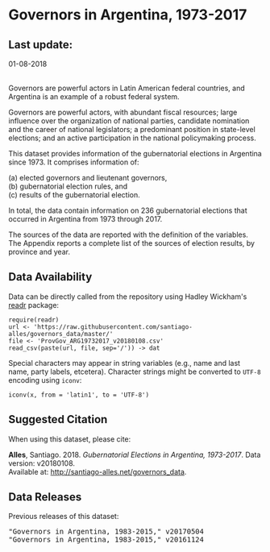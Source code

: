 Governors in Argentina, 1973-2017
=================================

Last update:
------------------
01-08-2018

</br >Governors are powerful actors in Latin American federal countries, and Argentina is an example of a robust federal system.

Governors are powerful actors, with abundant fiscal resources; large influence over the organization of national parties, candidate nomination and the career of national legislators; a predominant position in state-level elections; and an active participation in the national policymaking process.

This dataset provides information of the gubernatorial elections in Argentina since 1973. It comprises information of:

(a) elected governors and lieutenant governors,<br />
(b) gubernatorial election rules, and<br />
(c) results of the gubernatorial election.

In total, the data contain information on 236 gubernatorial elections that occurred in Argentina from 1973 through 2017.

The sources of the data are reported with the definition of the variables. The Appendix reports a complete list of the sources of election results, by province and year.

Data Availability
------------------

Data can be directly called from the repository using Hadley Wickham's <a href="https://cran.r-project.org/web/packages/readr/readr.pdf" target="_blank">readr</a> package:

<pre><code>require(readr)
url <- 'https://raw.githubusercontent.com/santiago-alles/governors_data/master/'
file <- 'ProvGov_ARG19732017_v20180108.csv'
read_csv(paste(url, file, sep='/')) -> dat
</code></pre>

Special characters may appear in string variables (e.g., name and last name, party labels, etcetera). Character strings might be converted to <code>UTF-8</code> encoding using <code>iconv</code>:

<pre><code>iconv(x, from = 'latin1', to = 'UTF-8')</code></pre>

Suggested Citation
------------------

When using this dataset, please cite:

<b>Alles</b>, Santiago. 2018. <i>Gubernatorial Elections in Argentina, 1973-2017</i>. Data version: v20180108.<br />Available at: http://santiago-alles.net/governors_data.

Data Releases
------------------

Previous releases of this dataset:
<pre>"Governors in Argentina, 1983-2015," v20170504
"Governors in Argentina, 1983-2015," v20161124</pre>
